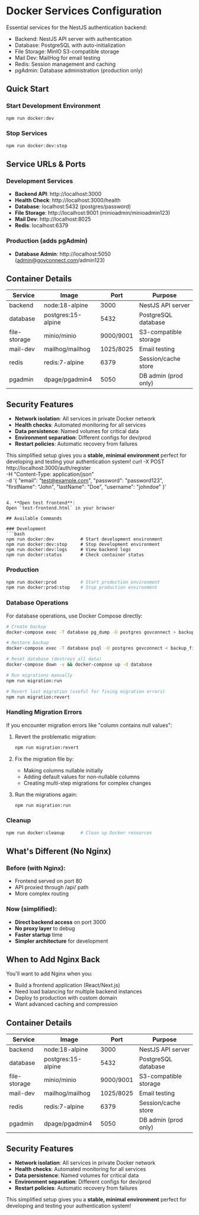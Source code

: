 # Docker Services Configuration

Essential services for the NestJS authentication backend:

- Backend: NestJS API server with authentication
- Database: PostgreSQL with auto-initialization  
- File Storage: MinIO S3-compatible storage
- Mail Dev: MailHog for email testing
- Redis: Session management and caching
- pgAdmin: Database administration (production only)

## Quick Start

### Start Development Environment
```bash
npm run docker:dev
```

### Stop Services
```bash
npm run docker:dev:stop
```

## Service URLs & Ports

### Development Services
- **Backend API**: http://localhost:3000
- **Health Check**: http://localhost:3000/health
- **Database**: localhost:5432 (postgres/password)
- **File Storage**: http://localhost:9001 (minioadmin/minioadmin123)
- **Mail Dev**: http://localhost:8025  
- **Redis**: localhost:6379

### Production (adds pgAdmin)
- **Database Admin**: http://localhost:5050 (admin@govconnect.com/admin123)

## Container Details

| Service | Image | Port | Purpose |
|---------|--------|------|---------|
| backend | node:18-alpine | 3000 | NestJS API server |
| database | postgres:15-alpine | 5432 | PostgreSQL database |
| file-storage | minio/minio | 9000/9001 | S3-compatible storage |
| mail-dev | mailhog/mailhog | 1025/8025 | Email testing |
| redis | redis:7-alpine | 6379 | Session/cache store |
| pgadmin | dpage/pgadmin4 | 5050 | DB admin (prod only) |

## Security Features

- **Network isolation**: All services in private Docker network
- **Health checks**: Automated monitoring for all services  
- **Data persistence**: Named volumes for critical data
- **Environment separation**: Different configs for dev/prod
- **Restart policies**: Automatic recovery from failures

This simplified setup gives you a **stable, minimal environment** perfect for developing and testing your authentication system!
   curl -X POST http://localhost:3000/auth/register \
     -H "Content-Type: application/json" \
     -d '{
       "email": "test@example.com",
       "password": "password123",
       "firstName": "John",
       "lastName": "Doe", 
       "username": "johndoe"
     }'
   ```

4. **Open test frontend**:
   Open `test-frontend.html` in your browser

## Available Commands

### Development
```bash
npm run docker:dev          # Start development environment
npm run docker:dev:stop     # Stop development environment  
npm run docker:dev:logs     # View backend logs
npm run docker:status       # Check container status
```

### Production
```bash
npm run docker:prod         # Start production environment
npm run docker:prod:stop    # Stop production environment
```

### Database Operations
For database operations, use Docker Compose directly:
```bash
# Create backup
docker-compose exec -T database pg_dump -U postgres govconnect > backup_$(date +%Y%m%d_%H%M%S).sql

# Restore backup
docker-compose exec -T database psql -U postgres govconnect < backup_file.sql

# Reset database (destroys all data)
docker-compose down -v && docker-compose up -d database

# Run migrations manually
npm run migration:run

# Revert last migration (useful for fixing migration errors)
npm run migration:revert
```

### Handling Migration Errors
If you encounter migration errors like "column contains null values":

1. Revert the problematic migration:
   ```bash
   npm run migration:revert
   ```

2. Fix the migration file by:
   - Making columns nullable initially
   - Adding default values for non-nullable columns
   - Creating multi-step migrations for complex changes

3. Run the migrations again:
   ```bash
   npm run migration:run
   ```

### Cleanup
```bash
npm run docker:cleanup      # Clean up Docker resources
```

## What's Different (No Nginx)

### Before (with Nginx):
- Frontend served on port 80
- API proxied through /api/ path
- More complex routing

### Now (simplified):
- **Direct backend access** on port 3000
- **No proxy layer** to debug
- **Faster startup** time
- **Simpler architecture** for development

## When to Add Nginx Back

You'll want to add Nginx when you:
- Build a frontend application (React/Next.js)
- Need load balancing for multiple backend instances
- Deploy to production with custom domain
- Want advanced caching and compression

## Container Details

| Service | Image | Port | Purpose |
|---------|--------|------|---------|
| backend | node:18-alpine | 3000 | NestJS API server |
| database | postgres:15-alpine | 5432 | PostgreSQL database |
| file-storage | minio/minio | 9000/9001 | S3-compatible storage |
| mail-dev | mailhog/mailhog | 1025/8025 | Email testing |
| redis | redis:7-alpine | 6379 | Session/cache store |
| pgadmin | dpage/pgadmin4 | 5050 | DB admin (prod only) |

## Security Features

- **Network isolation**: All services in private Docker network
- **Health checks**: Automated monitoring for all services  
- **Data persistence**: Named volumes for critical data
- **Environment separation**: Different configs for dev/prod
- **Restart policies**: Automatic recovery from failures

This simplified setup gives you a **stable, minimal environment** perfect for developing and testing your authentication system!
